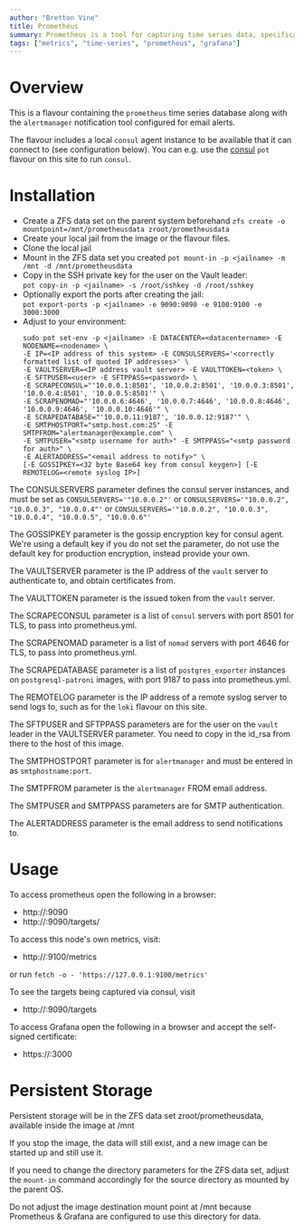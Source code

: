 ```yaml
---
author: "Bretton Vine"
title: Prometheus 
summary: Prometheus is a tool for capturing time series data, specifically system metrics.
tags: ["metrics", "time-series", "prometheus", "grafana"]
---
```


# Overview

This is a flavour containing the ```prometheus``` time series database along with the ```alertmanager``` notification tool configured for email alerts.

The flavour includes a local ```consul``` agent instance to be available that it can connect to (see configuration below). You can e.g. use the [consul](https://potluck.honeyguide.net/blog/consul/) ```pot``` flavour on this site to run ```consul```.

# Installation

* Create a ZFS data set on the parent system beforehand
  ```zfs create -o mountpoint=/mnt/prometheusdata zroot/prometheusdata```
* Create your local jail from the image or the flavour files. 
* Clone the local jail
* Mount in the ZFS data set you created
  ```pot mount-in -p <jailname> -m /mnt -d /mnt/prometheusdata```
* Copy in the SSH private key for the user on the Vault leader:    
  ```pot copy-in -p <jailname> -s /root/sshkey -d /root/sshkey```
* Optionally export the ports after creating the jail:     
  ```pot export-ports -p <jailname> -e 9090:9090 -e 9100:9100 -e 3000:3000```
* Adjust to your environment:    
  ```
  sudo pot set-env -p <jailname> -E DATACENTER=<datacentername> -E NODENAME=<nodename> \
  -E IP=<IP address of this system> -E CONSULSERVERS='<correctly formatted list of quoted IP addresses>' \
  -E VAULTSERVER=<IP address vault server> -E VAULTTOKEN=<token> \
  -E SFTPUSER=<user> -E SFTPPASS=<password> \
  -E SCRAPECONSUL="'10.0.0.1:8501', '10.0.0.2:8501', '10.0.0.3:8501', '10.0.0.4:8501', '10.0.0.5:8501'" \
  -E SCRAPENOMAD="'10.0.0.6:4646', '10.0.0.7:4646', '10.0.0.8:4646', '10.0.0.9:4646', '10.0.0.10:4646'" \
  -E SCRAPEDATABASE="'10.0.0.11:9187', '10.0.0.12:9187'" \
  -E SMTPHOSTPORT="smtp.host.com:25" -E SMTPFROM="alertmanager@example.com" \
  -E SMTPUSER="<smtp username for auth>" -E SMTPPASS="<smtp password for auth>" \
  -E ALERTADDRESS="<email address to notify>" \
  [-E GOSSIPKEY=<32 byte Base64 key from consul keygen>] [-E REMOTELOG=<remote syslog IP>]
  ```

The CONSULSERVERS parameter defines the consul server instances, and must be set as ```CONSULSERVERS='"10.0.0.2"'``` or ```CONSULSERVERS='"10.0.0.2", "10.0.0.3", "10.0.0.4"'``` or ```CONSULSERVERS='"10.0.0.2", "10.0.0.3", "10.0.0.4", "10.0.0.5", "10.0.0.6"'```

The GOSSIPKEY parameter is the gossip encryption key for consul agent. We're using a default key if you do not set the parameter, do not use the default key for production encryption, instead provide your own.

The VAULTSERVER parameter is the IP address of the ```vault``` server to authenticate to, and obtain certificates from.

The VAULTTOKEN parameter is the issued token from the ```vault``` server.

The SCRAPECONSUL parameter is a list of ```consul``` servers with port 8501 for TLS, to pass into prometheus.yml.

The SCRAPENOMAD parameter is a list of ```nomad``` servers with port 4646 for TLS, to pass into prometheus.yml.

The SCRAPEDATABASE parameter is a list of ```postgres_exporter``` instances on ```postgresql-patroni``` images, with port 9187 to pass into prometheus.yml.

The REMOTELOG parameter is the IP address of a remote syslog server to send logs to, such as for the ```loki``` flavour on this site.

The SFTPUSER and SFTPPASS parameters are for the user on the ```vault``` leader in the VAULTSERVER parameter. You need to copy in the id_rsa from there to the host of this image.

The SMTPHOSTPORT parameter is for ```alertmanager``` and must be entered in as ```smtphostname:port```.

The SMTPFROM parameter is the ```alertmanager``` FROM email address.

The SMTPUSER and SMTPPASS parameters are for SMTP authentication.

The ALERTADDRESS parameter is the email address to send notifications to.

# Usage

To access prometheus open the following in a browser:
* http://<prometheus-host>:9090
* http://<prometheus-host>:9090/targets/

To access this node's own metrics, visit:
* http://<prometheus-host>:9100/metrics

or run ```fetch -o - 'https://127.0.0.1:9100/metrics'```

To see the targets being captured via consul, visit
* http://<prometheus-host>:9090/targets

To access Grafana open the following in a browser and accept the self-signed certificate:
* https://<prometheus-host>:3000

# Persistent Storage
Persistent storage will be in the ZFS data set zroot/prometheusdata, available inside the image at /mnt

If you stop the image, the data will still exist, and a new image can be started up and still use it.

If you need to change the directory parameters for the ZFS data set, adjust the ```mount-in``` command accordingly for the source directory as mounted by the parent OS.

Do not adjust the image destination mount point at /mnt because Prometheus & Grafana are configured to use this directory for data.
